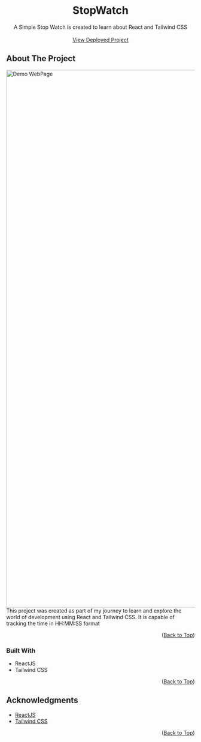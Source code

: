 <a name="readme-top"></a>

<h1 align="center">StopWatch</h1>

  <p align="center">A Simple Stop Watch is created to learn about React and Tailwind CSS
    <br />
    <br />
    <a href="https://stop-watch-steel.vercel.app/">View Deployed Project</a>
  </p>
</div>

## About The Project

<img width="1435" alt="Demo WebPage" src="https://github.com/kuldeepyeware/kuldeepyeware/assets/83532405/5fd1db92-a7b1-407a-b73b-5d1f1d2d88dd">

<br />
This project was created as part of my journey to learn and explore the world of development using React and Tailwind CSS. It is capable of tracking the time in HH:MM:SS format

<br />
<p align="right">(<a href="#readme-top">Back to Top</a>)</p>

### Built With

- ReactJS
- Tailwind CSS

<p align="right">(<a href="#readme-top">Back to Top</a>)</p>

## Acknowledgments

- [ReactJS](https://react.dev/)
- [Tailwind CSS](https://tailwindcss.com/)

<p align="right">(<a href="#readme-top">Back to Top</a>)</p>
